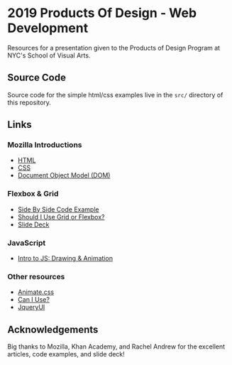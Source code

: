 # 2019 Products Of Design - Web Development

Resources for a presentation given to the Products of Design Program at NYC's School of Visual Arts.

## Source Code

Source code for the simple html/css examples live in the `src/` directory of this repository.

## Links

### Mozilla Introductions

* [HTML](https://developer.mozilla.org/en-US/docs/Learn/HTML/Introduction_to_HTML)
* [CSS](https://developer.mozilla.org/en-US/docs/Learn/CSS/Introduction_to_CSS)
* [Document Object Model (DOM)](https://developer.mozilla.org/en-US/docs/Web/API/Document_Object_Model/Introduction)

### Flexbox & Grid

* [Side By Side Code Example](https://codepen.io/rachelandrew/pen/YqqdXL)
* [Should I Use Grid or Flexbox?](https://rachelandrew.co.uk/archives/2016/03/30/should-i-use-grid-or-flexbox/)
* [Slide Deck](https://www.slideshare.net/rachelandrew/flexbox-and-grid-layout)

### JavaScript

* [Intro to JS: Drawing & Animation](https://www.khanacademy.org/computing/computer-programming/programming)

### Other resources

* [Animate.css](https://daneden.github.io/animate.css/)
* [Can I Use?](https://caniuse.com/#feat=css-grid)
* [JqueryUI](https://learn.jquery.com/jquery-ui/getting-started/)

## Acknowledgements

Big thanks to Mozilla, Khan Academy, and Rachel Andrew for the excellent articles, code examples, and slide deck!

